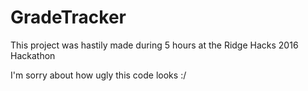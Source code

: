 # GradeTracker
This project was hastily made during 5 hours at the Ridge Hacks 2016 Hackathon

I'm sorry about how ugly this code looks :/
